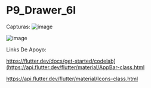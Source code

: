 # P9_Drawer_6I

Capturas:
![image](https://github.com/SanchezB128/MyDrawerSanchez/assets/143743573/681fb57d-8c38-458c-b1ca-9483c3852065)


![image](https://github.com/SanchezB128/MyDrawerSanchez/assets/143743573/62bb5845-54f3-40d0-8dae-7002d56f4b1b)



Links De Apoyo:

https://flutter.dev/docs/get-started/codelab](https://api.flutter.dev/flutter/material/AppBar-class.html

https://api.flutter.dev/flutter/material/Icons-class.html




